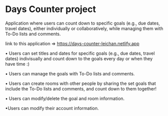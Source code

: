 # Days Counter project

Application where users can count down to specific goals (e.g., due dates, travel dates),
either individually or collaboratively, while managing them with To-Do lists and comments.

link to this application => https://days-counter-leichan.netlify.app

• Users can set titles and dates for specific goals (e.g., due dates, travel dates) indivisually and count down to the goals every day or when they have time :)

• Users can manage the goals with To-Do lists and comments.

• Users can create rooms with other people by sharing the set goals that include the To-Do lists and comments, and count down to them together!

• Users can modify/delete the goal and room information.

•Users can modify their account information.
